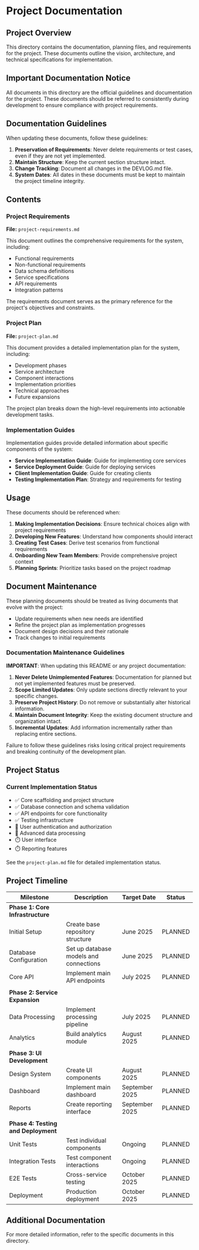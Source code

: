 # Project Documentation

## Project Overview

This directory contains the documentation, planning files, and requirements for the project. These documents outline the vision, architecture, and technical specifications for implementation.

## Important Documentation Notice

All documents in this directory are the official guidelines and documentation for the project. 
These documents should be referred to consistently during development to ensure compliance with project requirements.

## Documentation Guidelines

When updating these documents, follow these guidelines:
1. **Preservation of Requirements**: Never delete requirements or test cases, even if they are not yet implemented.
2. **Maintain Structure**: Keep the current section structure intact.
3. **Change Tracking**: Document all changes in the DEVLOG.md file.
4. **System Dates**: All dates in these documents must be kept to maintain the project timeline integrity.

## Contents

### Project Requirements

**File:** `project-requirements.md`

This document outlines the comprehensive requirements for the system, including:

- Functional requirements
- Non-functional requirements
- Data schema definitions
- Service specifications
- API requirements
- Integration patterns

The requirements document serves as the primary reference for the project's objectives and constraints.

### Project Plan

**File:** `project-plan.md`

This document provides a detailed implementation plan for the system, including:

- Development phases
- Service architecture
- Component interactions
- Implementation priorities
- Technical approaches
- Future expansions

The project plan breaks down the high-level requirements into actionable development tasks.

### Implementation Guides

Implementation guides provide detailed information about specific components of the system:

- **Service Implementation Guide**: Guide for implementing core services
- **Service Deployment Guide**: Guide for deploying services
- **Client Implementation Guide**: Guide for creating clients
- **Testing Implementation Plan**: Strategy and requirements for testing

## Usage

These documents should be referenced when:

1. **Making Implementation Decisions**: Ensure technical choices align with project requirements
2. **Developing New Features**: Understand how components should interact
3. **Creating Test Cases**: Derive test scenarios from functional requirements
4. **Onboarding New Team Members**: Provide comprehensive project context
5. **Planning Sprints**: Prioritize tasks based on the project roadmap

## Document Maintenance

These planning documents should be treated as living documents that evolve with the project:

- Update requirements when new needs are identified
- Refine the project plan as implementation progresses
- Document design decisions and their rationale
- Track changes to initial requirements

### Documentation Maintenance Guidelines

**IMPORTANT**: When updating this README or any project documentation:

1. **Never Delete Unimplemented Features**: Documentation for planned but not yet implemented features must be preserved.
2. **Scope Limited Updates**: Only update sections directly relevant to your specific changes.
3. **Preserve Project History**: Do not remove or substantially alter historical information.
4. **Maintain Document Integrity**: Keep the existing document structure and organization intact.
5. **Incremental Updates**: Add information incrementally rather than replacing entire sections.

Failure to follow these guidelines risks losing critical project requirements and breaking continuity of the development plan.

## Project Status

### Current Implementation Status
- ✅ Core scaffolding and project structure
- ✅ Database connection and schema validation
- ✅ API endpoints for core functionality
- ✅ Testing infrastructure
- 🔄 User authentication and authorization
- 🔄 Advanced data processing
- ⏱️ User interface
- ⏱️ Reporting features

See the `project-plan.md` file for detailed implementation status.

## Project Timeline

| Milestone | Description | Target Date | Status |
|-----------|-------------|-------------|--------|
| **Phase 1: Core Infrastructure** | | | |
| Initial Setup | Create base repository structure | June 2025 | PLANNED |
| Database Configuration | Set up database models and connections | June 2025 | PLANNED |
| Core API | Implement main API endpoints | July 2025 | PLANNED |
| | | | |
| **Phase 2: Service Expansion** | | | |
| Data Processing | Implement processing pipeline | July 2025 | PLANNED |
| Analytics | Build analytics module | August 2025 | PLANNED |
| | | | |
| **Phase 3: UI Development** | | | |
| Design System | Create UI components | August 2025 | PLANNED |
| Dashboard | Implement main dashboard | September 2025 | PLANNED |
| Reports | Create reporting interface | September 2025 | PLANNED |
| | | | |
| **Phase 4: Testing and Deployment** | | | |
| Unit Tests | Test individual components | Ongoing | PLANNED |
| Integration Tests | Test component interactions | Ongoing | PLANNED |
| E2E Tests | Cross-service testing | October 2025 | PLANNED |
| Deployment | Production deployment | October 2025 | PLANNED |

## Additional Documentation

For more detailed information, refer to the specific documents in this directory.

